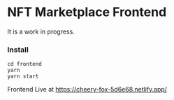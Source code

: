 # NFT Marketplace Frontend

It is a work in progress.

### Install
```
cd frontend
yarn
yarn start
```


Frontend Live at https://cheery-fox-5d6e68.netlify.app/

